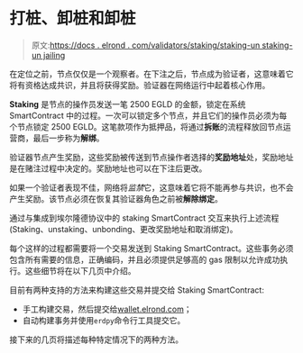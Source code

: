 # 打桩、卸桩和卸桩

> 原文:[https://docs . elrond . com/validators/staking/staking-un staking-un jailing](https://docs.elrond.com/validators/staking/staking-unstaking-unjailing)

 在定位之前，节点仅仅是一个观察者。在下注之后，节点成为验证者，这意味着它将有资格达成共识，并且将获得奖励。验证器在网络运行中起着核心作用。

**Staking** 是节点的操作员发送一笔 2500 EGLD 的金额，锁定在系统 SmartContract 中的过程。一次可以锁定多个节点，并且它们的操作员必须为每个节点锁定 2500 EGLD。这笔款项作为抵押品，将通过**拆账**的流程释放回节点运营商，最后一步称为**解绑**。

验证器节点产生奖励，这些奖励被传送到节点操作者选择的**奖励地址**处，奖励地址是在赌注过程中决定的。奖励地址也可以在下注后更改。

如果一个验证者表现不佳，网络将*监禁*它，这意味着它将不能再参与共识，也不会产生奖励。该节点必须在恢复其验证器角色之前被**解除绑定**。

通过与集成到埃尔隆德协议中的 staking SmartContract 交互来执行上述流程(Staking、unstaking、unbonding、更改奖励地址和取消绑定)。

每个这样的过程都需要将一个交易发送到 Staking SmartContract。这些事务必须包含所有需要的信息，正确编码，并且必须提供足够高的 gas 限制以允许成功执行。这些细节将在以下几页中介绍。

目前有两种支持的方法来构建这些交易并提交给 Staking SmartContract:

*   手工构建交易，然后提交给[wallet.elrond.com](https://wallet.elrond.com/)；
*   自动构建事务并使用`erdpy`命令行工具提交它。

接下来的几页将描述每种特定情况下的两种方法。